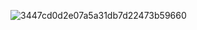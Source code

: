![3447cd0d2e07a5a31db7d22473b59660](https://github.com/user-attachments/assets/17e69ebd-f82e-4581-85da-ba217abfa3c7)
